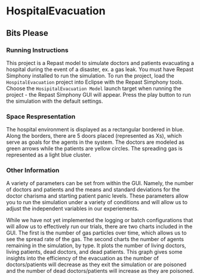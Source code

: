 # HospitalEvacuation
## Bits Please

### Running Instructions
This project is a Repast model to simulate doctors and patients evacuating a hospital during the event of a disaster, ex. a gas leak. You must have Repast Simphony installed to run the simulation. To run the project, load the `HospitalEvacuation` project into Eclipse with the Repast Simphony tools. Choose the `HosipitalEvacuation Model` launch target when running the project - the Repast Simphony GUI will appear. Press the play button to run the simulation with the default settings.

### Space Respresentation
The hospital environment is displayed as a rectangular bordered in blue. Along the borders, there are 5 doors placed (represented as Xs), which serve as goals for the agents in the system. The doctors are modeled as green arrows while the patients are yellow circles. The spreading gas is represented as a light blue cluster.

### Other Information
A variety of parameters can be set from within the GUI. Namely, the number of doctors and patients and the means and standard deviations for the doctor charisma and starting patient panic levels. These parameters allow you to run the simulation under a variety of conditions and will allow us to adjust the independent variables in our experiements.

While we have not yet implemented the logging or batch configurations that will allow us to effectively run our trials, there are two charts included in the GUI. The first is the number of gas particles over time, which allows us to see the spread rate of the gas. The second charts the number of agents remaining in the simulation, by type. It plots the number of living doctors, living patients, dead doctors, and dead patients. This graph gives some insights into the efficiency of the evacuation as the number of doctors/patients will decrease as they exit the simulation or are poisoned and the number of dead doctors/patients will increase as they are poisoned.
